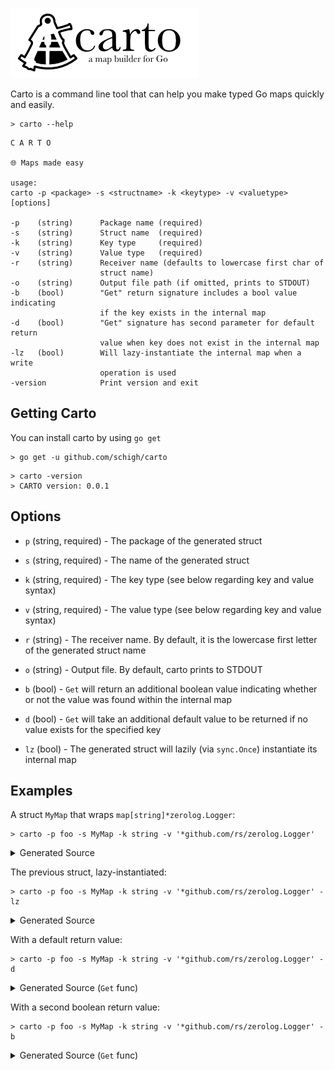![carto](./_img/carto.png)

Carto is a command line tool that can help you make typed Go maps quickly and easily.  

```
> carto --help
```

```
C A R T O

🌐 Maps made easy

usage:
carto -p <package> -s <structname> -k <keytype> -v <valuetype> [options]

-p    (string)      Package name (required)
-s    (string)      Struct name  (required)
-k    (string)      Key type     (required)
-v    (string)      Value type   (required)
-r    (string)      Receiver name (defaults to lowercase first char of
                    struct name)
-o    (string)      Output file path (if omitted, prints to STDOUT)
-b    (bool)        "Get" return signature includes a bool value indicating
                    if the key exists in the internal map
-d    (bool)        "Get" signature has second parameter for default return
                    value when key does not exist in the internal map
-lz   (bool)        Will lazy-instantiate the internal map when a write
                    operation is used
-version            Print version and exit
```

## Getting Carto

You can install carto by using `go get`

```
> go get -u github.com/schigh/carto
```

```
> carto -version
> CARTO version: 0.0.1
```

## Options

* `p` (string, required) - The package of the generated struct

* `s` (string, required) - The name of the generated struct

* `k` (string, required) - The key type (see below regarding key and value syntax)

* `v` (string, required) - The value type (see below regarding key and value syntax)

* `r` (string) - The receiver name.  By default, it is the lowercase first letter of the generated struct name

* `o` (string) - Output file.  By default, carto prints to STDOUT

* `b` (bool) - `Get` will return an additional boolean value indicating whether or not the value was found within the internal map
* `d` (bool) - `Get` will take an additional default value to be returned if no value exists for the specified key
* `lz` (bool) - The generated struct will lazily (via  `sync.Once`) instantiate its internal map

## Examples

A struct `MyMap` that wraps `map[string]*zerolog.Logger`:

```
> carto -p foo -s MyMap -k string -v '*github.com/rs/zerolog.Logger'
```
<details>
<summary>Generated Source</summary>
<p>

```go
// Code generated by github.com/schigh/carto.  DO NOT EDIT.
package foo

import (
	"sync"

	"github.com/rs/zerolog"
)

// MyMap wraps map[string]*zerolog.Logger, and locks reads and writes with a mutex
type MyMap struct {
	mx   sync.RWMutex
	impl map[string]*zerolog.Logger
}

// NewMyMap generates a new MyMap with a non-nil map
func NewMyMap() *MyMap {
	m := &MyMap{}
	m.impl = make(map[string]*zerolog.Logger)

	return m
}

// Get gets the *zerolog.Logger keyed by string.
func (m *MyMap) Get(key string) (value *zerolog.Logger) {
	defer m.mx.RUnlock()
	m.mx.RLock()

	value = m.impl[key]

	return
}

// Keys will return all keys in the MyMap's internal map
func (m *MyMap) Keys() (keys []string) {
	defer m.mx.RUnlock()
	m.mx.RLock()

	keys = make([]string, len(m.impl))
	var i int
	for k := range m.impl {
		keys[i] = k
		i++
	}

	return
}

// Set will add an element to the MyMap's internal map with the specified key
func (m *MyMap) Set(key string, value *zerolog.Logger) {
	defer m.mx.Unlock()
	m.mx.Lock()

	m.impl[key] = value
}

// Absorb will take all the keys and values from another MyMap's internal map and
// overwrite any existing keys
func (m *MyMap) Absorb(otherMap *MyMap) {
	defer otherMap.mx.RUnlock()
	defer m.mx.Unlock()
	m.mx.Lock()
	otherMap.mx.RLock()

	for k, v := range otherMap.impl {
		m.impl[k] = v
	}
}

// AbsorbMap will take all the keys and values from another map and overwrite any existing keys
func (m *MyMap) AbsorbMap(regularMap map[string]*zerolog.Logger) {
	defer m.mx.Unlock()
	m.mx.Lock()

	for k, v := range regularMap {
		m.impl[k] = v
	}
}

// Delete will remove a *zerolog.Logger from the map by key
func (m *MyMap) Delete(key string) {
	defer m.mx.Unlock()
	m.mx.Lock()

	delete(m.impl, key)
}

// Clear will remove all elements from the map
func (m *MyMap) Clear() {
	defer m.mx.Unlock()
	m.mx.Lock()

	m.impl = make(map[string]*zerolog.Logger)
}

// Value returns a copy of the underlying map[string]*zerolog.Logger
func (m *MyMap) Value() map[string]*zerolog.Logger {
	defer m.mx.RUnlock()
	m.mx.RLock()

	out := make(map[string]*zerolog.Logger, len(m.impl))
	for k, v := range m.impl {
		out[k] = v
	}

	return out
}

// Size returns the number of elements in the underlying map[string]*zerolog.Logger
func (m *MyMap) Size() int {
	defer m.mx.RUnlock()
	m.mx.RLock()

	return len(m.impl)
}

```

</p>
</details>

The previous struct, lazy-instantiated:

```
> carto -p foo -s MyMap -k string -v '*github.com/rs/zerolog.Logger' -lz
```
<details>
<summary>Generated Source</summary>
<p>

```go
// Code generated by github.com/schigh/carto.  DO NOT EDIT.
package foo

import (
	"sync"

	"github.com/rs/zerolog"
)

// MyMap wraps map[string]*zerolog.Logger, and locks reads and writes with a mutex
type MyMap struct {
	mx        sync.RWMutex
	impl      map[string]*zerolog.Logger
	onceToken sync.Once
}

// Get gets the *zerolog.Logger keyed by string.
func (m *MyMap) Get(key string) (value *zerolog.Logger) {
	defer m.mx.RUnlock()
	m.mx.RLock()

	value = m.impl[key]

	return
}

// Keys will return all keys in the MyMap's internal map
func (m *MyMap) Keys() (keys []string) {
	defer m.mx.RUnlock()
	m.mx.RLock()

	keys = make([]string, len(m.impl))
	var i int
	for k := range m.impl {
		keys[i] = k
		i++
	}

	return
}

// Set will add an element to the MyMap's internal map with the specified key
func (m *MyMap) Set(key string, value *zerolog.Logger) {
	defer m.mx.Unlock()
	m.mx.Lock()

	m.onceToken.Do(func() {
		m.impl = make(map[string]*zerolog.Logger)
	})
	m.impl[key] = value
}

// Absorb will take all the keys and values from another MyMap's internal map and
// overwrite any existing keys
func (m *MyMap) Absorb(otherMap *MyMap) {
	defer otherMap.mx.RUnlock()
	defer m.mx.Unlock()
	m.mx.Lock()
	otherMap.mx.RLock()

	m.onceToken.Do(func() {
		m.impl = make(map[string]*zerolog.Logger)
	})
	for k, v := range otherMap.impl {
		m.impl[k] = v
	}
}

// AbsorbMap will take all the keys and values from another map and overwrite any existing keys
func (m *MyMap) AbsorbMap(regularMap map[string]*zerolog.Logger) {
	defer m.mx.Unlock()
	m.mx.Lock()

	m.onceToken.Do(func() {
		m.impl = make(map[string]*zerolog.Logger)
	})
	for k, v := range regularMap {
		m.impl[k] = v
	}
}

// Delete will remove a *zerolog.Logger from the map by key
func (m *MyMap) Delete(key string) {
	defer m.mx.Unlock()
	m.mx.Lock()

	m.onceToken.Do(func() {
		m.impl = make(map[string]*zerolog.Logger)
	})
	delete(m.impl, key)
}

// Clear will remove all elements from the map
func (m *MyMap) Clear() {
	defer m.mx.Unlock()
	m.mx.Lock()

	m.impl = make(map[string]*zerolog.Logger)
}

// Value returns a copy of the underlying map[string]*zerolog.Logger
func (m *MyMap) Value() map[string]*zerolog.Logger {
	defer m.mx.RUnlock()
	m.mx.RLock()

	out := make(map[string]*zerolog.Logger, len(m.impl))
	for k, v := range m.impl {
		out[k] = v
	}

	return out
}

// Size returns the number of elements in the underlying map[string]*zerolog.Logger
func (m *MyMap) Size() int {
	defer m.mx.RUnlock()
	m.mx.RLock()

	return len(m.impl)
}

```

</p>
</details>

With a default return value:

```
> carto -p foo -s MyMap -k string -v '*github.com/rs/zerolog.Logger' -d
```
<details>
<summary>Generated Source (<code>Get</code> func)</summary>
<p>

```go
...

// Get gets the *zerolog.Logger keyed by string.  If the key does not exist, a default *zerolog.Logger will be returned
func (m *MyMap) Get(key string, dflt *zerolog.Logger) (value *zerolog.Logger) {
    defer m.mx.RUnlock()
    m.mx.RLock()

    var ok bool
    value, ok = m.impl[key]
    if !ok {
        value = dflt
    }

    return
}

...
```

</p>
</details>

With a second boolean return value:

```
> carto -p foo -s MyMap -k string -v '*github.com/rs/zerolog.Logger' -b
```
<details>
<summary>Generated Source (<code>Get</code> func)</summary>
<p>

```go
...

// Get gets the *zerolog.Logger keyed by string. Also returns bool value indicating whether the key exists in the map
func (m *MyMap) Get(key string) (value *zerolog.Logger, ok bool) {
    defer m.mx.RUnlock()
    m.mx.RLock()

    value, ok = m.impl[key]

    return
}

...
```

</p>
</details>
